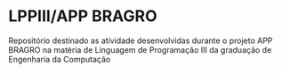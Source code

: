 # LPPIII/APP BRAGRO

Repositório destinado as atividade desenvolvidas durante o projeto APP BRAGRO na matéria de Linguagem de Programação III da graduação de Engenharia da Computação
